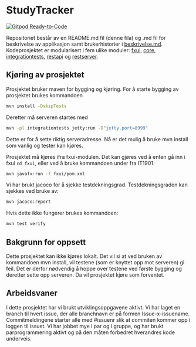 # StudyTracker

[![Gitpod Ready-to-Code](https://img.shields.io/badge/Gitpod-Ready--to--Code-blue?logo=gitpod)](https://gitpod.idi.ntnu.no/#https://gitlab.stud.idi.ntnu.no/it1901/groups-2020/gr2066/gr2066/-/tree/master)

Repositoriet består av en README.md fil (denne fila) og .md fil for beskrivelse av applikasjon samt brukerhistorier i [beskrivelse.md](https://gitlab.stud.idi.ntnu.no/it1901/groups-2020/gr2066/gr2066/-/blob/master/beskrivelse.md).
Kodeprosjektet er modularisert i fem ulike moduler: [fxui](https://gitlab.stud.idi.ntnu.no/it1901/groups-2020/gr2066/gr2066/-/tree/master/IT1901%2Ffxui), [core](https://gitlab.stud.idi.ntnu.no/it1901/groups-2020/gr2066/gr2066/-/tree/master/IT1901%2Fcore), [integrationtests](https://gitlab.stud.idi.ntnu.no/it1901/groups-2020/gr2066/gr2066/-/tree/master/IT1901%2Fintegrationtests), [restapi](https://gitlab.stud.idi.ntnu.no/it1901/groups-2020/gr2066/gr2066/-/tree/master/IT1901%2Frestapi) og [restserver](https://gitlab.stud.idi.ntnu.no/it1901/groups-2020/gr2066/gr2066/-/tree/master/IT1901%2Frestserver).

## Kjøring av prosjektet

Prosjektet bruker maven for bygging og kjøring. For å starte bygging av prosjektet brukes kommandoen 
```bash
mvn install -DskipTests
```
Deretter må serveren startes med   

```bash
mvn -pl integrationtests jetty:run -D"jetty.port=8999"
```
Dette er for å sette riktig serveradresse.
Nå er det mulig å bruke mvn install som vanlig og tester kan kjøres. 

Prosjektet må kjøres ifra fxui-modulen. Det kan gjøres ved å enten gå inn i fxui ```cd fxui```, eller ved å bruke kommandoen under fra IT1901.
```bash
mvn javafx:run -f fxui/pom.xml
```

Vi har brukt jacoco for å sjekke testdekningsgrad. Testdekningsgraden kan sjekkes ved bruke av:
```bash
mvn jacoco:report
```
Hvis dette ikke fungerer brukes kommandoen:
```bash
mvn test verify
```

## Bakgrunn for oppsett

Dette prosjektet kan ikke kjøres lokalt. Det vil si at ved bruken av kommandoen mvn install, vil testene (som er knyttet opp mot serveren) gi feil. Det er derfor nødvendig 
å hoppe over testene ved første bygging og deretter sette opp serveren. Da vil prosjektet kjøre som forventet. 

## Arbeidsvaner
I dette prosjektet har vi brukt utviklingsoppgavene aktivt. Vi har laget en branch til hvert issue, der alle branchnavn er på formen Issue-x-issuename. Commitmeldingene starter alle 
med #issuenr slik at commiten kommer opp i loggen til issuet. Vi har jobbet mye i par og i gruppe, og har brukt parprogrammering aktivt og på den måten forbedret 
hverandres kode underveis.
